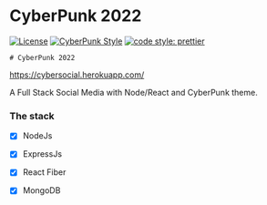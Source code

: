 # CyberPunk 2022

[![License](https://img.shields.io/badge/license-MIT-blue.svg?style=flat-square)](https://github.com/inPhoenix/)
[![CyberPunk Style](https://img.shields.io/badge/theme-cyberpunk-%23553344.svg)](https://inphoenix.github.io/inPhoenix/)
[![code style: prettier](https://img.shields.io/badge/code_style-prettier-ff69b4.svg?style=flat-square)](https://github.com/prettier/prettier)

    # CyberPunk 2022
   

https://cybersocial.herokuapp.com/


A Full Stack Social Media with Node/React and CyberPunk theme.

### The stack

- [x] NodeJs
- [x] ExpressJs
- [x] React Fiber
- [x] MongoDB

